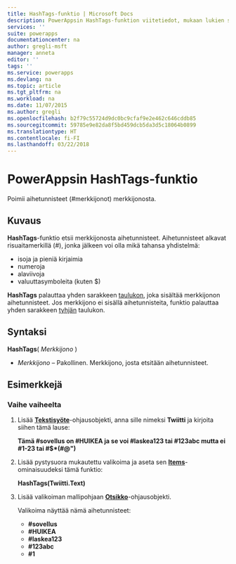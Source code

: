 ```yaml
---
title: HashTags-funktio | Microsoft Docs
description: PowerAppsin HashTags-funktion viitetiedot, mukaan lukien syntaksi ja esimerkit
services: ''
suite: powerapps
documentationcenter: na
author: gregli-msft
manager: anneta
editor: ''
tags: ''
ms.service: powerapps
ms.devlang: na
ms.topic: article
ms.tgt_pltfrm: na
ms.workload: na
ms.date: 11/07/2015
ms.author: gregli
ms.openlocfilehash: b2f79c55724d9dc0bc9cfaf9e2e462c646cddb85
ms.sourcegitcommit: 59785e9e82da8f5bd459dcb5da3d5c18064b0899
ms.translationtype: HT
ms.contentlocale: fi-FI
ms.lasthandoff: 03/22/2018
---
```

# <a name="hashtags-function-in-powerapps"></a>PowerAppsin HashTags-funktio
Poimii aihetunnisteet (#merkkijonot) merkkijonosta.

## <a name="description"></a>Kuvaus
**HashTags**-funktio etsii merkkijonosta aihetunnisteet. Aihetunnisteet alkavat risuaitamerkillä (#), jonka jälkeen voi olla mikä tahansa yhdistelmä:

* isoja ja pieniä kirjaimia
* numeroja
* alaviivoja
* valuuttasymboleita (kuten $)

**HashTags** palauttaa yhden sarakkeen [taulukon](../working-with-tables.md), joka sisältää merkkijonon aihetunnisteet.  Jos merkkijono ei sisällä aihetunnisteita, funktio palauttaa yhden sarakkeen [tyhjän](function-isblank-isempty.md) taulukon.

## <a name="syntax"></a>Syntaksi
**HashTags**( *Merkkijono* )

* *Merkkijono* – Pakollinen.  Merkkijono, josta etsitään aihetunnisteet.

## <a name="examples"></a>Esimerkkejä
### <a name="step-by-step"></a>Vaihe vaiheelta
1. Lisää **[Tekstisyöte](../controls/control-text-input.md)**-ohjausobjekti, anna sille nimeksi **Twiitti** ja kirjoita siihen tämä lause:
   
    **Tämä #sovellus on #HUIKEA ja se voi #laskea123 tai #123abc mutta ei #1-23 tai #$\*(#@")**
2. Lisää pystysuora mukautettu valikoima ja aseta sen **[Items](../controls/properties-core.md)**-ominaisuudeksi tämä funktio:
   
    **HashTags(Twiitti.Text)**
3. Lisää valikoiman mallipohjaan **[Otsikko](../controls/control-text-box.md)**-ohjausobjekti.
   
    Valikoima näyttää nämä aihetunnisteet:
   
   * **\#sovellus**
   * **\#HUIKEA**
   * **\#laskea123**
   * **\#123abc**
   * **\#1**

